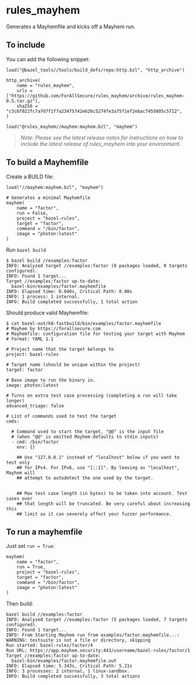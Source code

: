 # rules_mayhem

Generates a Mayhemfile and kicks off a Mayhem run.

## To include

You can add the following snippet:

```
load("@bazel_tools//tools/build_defs/repo:http.bzl", "http_archive")

http_archive(
    name = "rules_mayhem",
    urls = ["https://github.com/ForAllSecure/rules_mayhem/archive/rules_mayhem-0.5.tar.gz"],
    sha256 = "c3c6f022fc7a7d7f1f7a23475742e626c5274fe3a75f1ef2ebac7455805c5712",
)

load("@rules_mayhem//mayhem:mayhem.bzl", "mayhem")
```
> *Note: Please see the latest release notes for instructions on how to include the latest release of rules_mayhem into your environment.*

## To build a Mayhemfile

Create a BUILD file:
```                                                                                                                                                              
load("//mayhem:mayhem.bzl", "mayhem")

# Generates a minimal Mayhemfile
mayhem(
    name = "factor",
    run = False,
    project = "bazel-rules",
    target = "factor",
    command = "/bin/factor",
    image = "photon:latest"
)
```

Run `bazel build`
```
$ bazel build //examples:factor                                                                                                                                                       
INFO: Analyzed target //examples:factor (0 packages loaded, 0 targets configured).
INFO: Found 1 target...
Target //examples:factor up-to-date:
  bazel-bin/examples/factor.mayhemfile
INFO: Elapsed time: 0.040s, Critical Path: 0.00s
INFO: 1 process: 1 internal.
INFO: Build completed successfully, 1 total action
```

Should produce valid Mayhemfile:
```
$ cat bazel-out/k8-fastbuild/bin/examples/factor.mayhemfile                                                                                                                            
# Mayhem by https://forallsecure.com
# Mayhemfile: configuration file for testing your target with Mayhem
# Format: YAML 1.1

# Project name that the target belongs to
project: bazel-rules

# Target name (should be unique within the project)
target: factor

# Base image to run the binary in.
image: photon:latest

# Turns on extra test case processing (completing a run will take longer)
advanced_triage: false

# List of commands used to test the target
cmds:

  # Command used to start the target, "@@" is the input file
  # (when "@@" is omitted Mayhem defaults to stdin inputs)
  - cmd: /bin/factor
    env: {}

    ## Use "127.0.0.1" instead of "localhost" below if you want to test only
    ## for IPv4. For IPv6, use "[::1]". By leaving as "localhost", Mayhem will
    ## attempt to autodetect the one used by the target.


    ## Max test case length (in bytes) to be taken into account. Test cases over
    ## that length will be truncated. Be very careful about increasing this
    ## limit as it can severely affect your fuzzer performance.
```
## To run a mayhemfile

Just set `run = True`:

```
mayhem(
    name = "factor",
    run = True,
    project = "bazel-rules",
    target = "factor",
    command = "/bin/factor",
    image = "photon:latest"
)
```

Then build:

```
bazel build //examples:factor
INFO: Analyzed target //examples:factor (5 packages loaded, 7 targets configured).
INFO: Found 1 target...
INFO: From Starting Mayhem run from examples/factor.mayhemfile...:
WARNING: testsuite is not a file or directory, skipping
Run started: bazel-rules/factor/4
Run URL: https://app.mayhem.security:443/username/bazel-rules/factor/1
Target //examples:factor up-to-date:
  bazel-bin/examples/factor.mayhemfile.out
INFO: Elapsed time: 5.343s, Critical Path: 5.21s
INFO: 3 processes: 2 internal, 1 linux-sandbox.
INFO: Build completed successfully, 3 total actions
```
